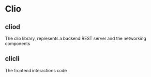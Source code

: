 # Clio

## cliod
The clio library, represents a backend REST server and the networking components

## clicli
The frontend interactions code